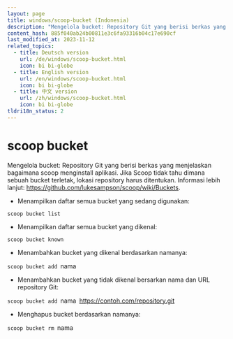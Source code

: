 ```yaml
---
layout: page
title: windows/scoop-bucket (Indonesia)
description: "Mengelola bucket: Repository Git yang berisi berkas yang menjelaskan bagaimana scoop menginstall aplikasi."
content_hash: 885f040ab24b00811e3c6fa93316b04c17e690cf
last_modified_at: 2023-11-12
related_topics:
  - title: Deutsch version
    url: /de/windows/scoop-bucket.html
    icon: bi bi-globe
  - title: English version
    url: /en/windows/scoop-bucket.html
    icon: bi bi-globe
  - title: 中文 version
    url: /zh/windows/scoop-bucket.html
    icon: bi bi-globe
tldri18n_status: 2
---
```

# scoop bucket

Mengelola bucket: Repository Git yang berisi berkas yang menjelaskan bagaimana scoop menginstall aplikasi.
Jika Scoop tidak tahu dimana sebuah bucket terletak, lokasi repository harus ditentukan.
Informasi lebih lanjut: <https://github.com/lukesampson/scoop/wiki/Buckets>.

- Menampilkan daftar semua bucket yang sedang digunakan:

`scoop bucket list`

- Menampilkan daftar semua bucket yang dikenal:

`scoop bucket known`

- Menambahkan bucket yang dikenal berdasarkan namanya:

`scoop bucket add `<span class="tldr-var badge badge-pill bg-dark-lm bg-white-dm text-white-lm text-dark-dm font-weight-bold">nama</span>

- Menambahkan bucket yang tidak dikenal bersarkan nama dan URL repository Git:

`scoop bucket add `<span class="tldr-var badge badge-pill bg-dark-lm bg-white-dm text-white-lm text-dark-dm font-weight-bold">nama</span>` `<span class="tldr-var badge badge-pill bg-dark-lm bg-white-dm text-white-lm text-dark-dm font-weight-bold">https://contoh.com/repository.git</span>

- Menghapus bucket berdasarkan namanya:

`scoop bucket rm `<span class="tldr-var badge badge-pill bg-dark-lm bg-white-dm text-white-lm text-dark-dm font-weight-bold">nama</span>
